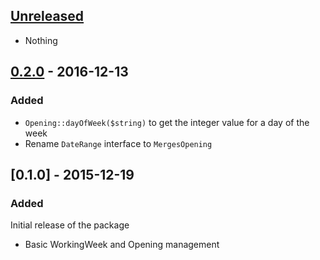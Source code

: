 
## [Unreleased] 
- Nothing

## [0.2.0] - 2016-12-13
### Added
- `Opening::dayOfWeek($string)` to get the integer value for a day of the week
- Rename `DateRange` interface to `MergesOpening`

## [0.1.0] - 2015-12-19
### Added
Initial release of the package
- Basic WorkingWeek and Opening management

[Unreleased]: https://github.com/krzystof/business-calendar/compare/v0.2...HEAD
[0.2.0]: https://github.com/krzystof/business-calendar/compare/v0.1...v0.2

